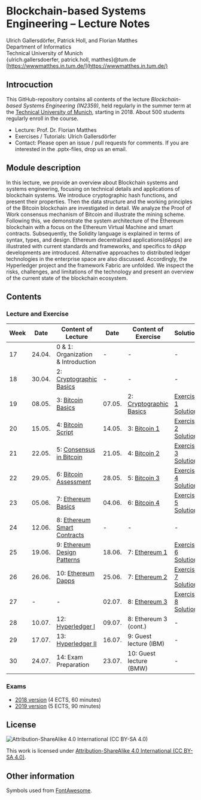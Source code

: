 # Blockchain-based Systems Engineering – Lecture Notes
Ulrich Gallersdörfer, Patrick Holl, and Florian Matthes <br>
Department of Informatics <br>
Technical University of Munich <br>
{ulrich.gallersdoerfer, patrick.holl, matthes}@tum.de <br>
[https://wwwmatthes.in.tum.de/](https://wwwmatthes.in.tum.de/)



## Introcuction

This GitHub-repository contains all contents of the lecture _Blockchain-based Systems Engineering (IN2359)_, held regularly in the summer term at the [Technical University of Munich](https://www.tum.de), starting in 2018. About 500 students regularly enroll in the course. 

- Lecture: Prof. Dr. Florian Matthes
- Exercises / Tutorials: Ulrich Gallersdörfer
- Contact: Please open an issue / pull requests for comments. If you are interested in the .pptx-files, drop us an email. 


## Module description
In this lecture, we provide an overview about Blockchain systems and systems engineering, focusing on technical details and applications of blockchain systems. We introduce cryptographic hash functions, and present their properties. Then the data structure and the working principles of the Bitcoin blockchain are investigated in detail. We analyze the Proof of Work consensus mechanism of Bitcoin and illustrate the mining scheme. Following this, we demonstrate the system architecture of the Ethereum blockchain with a focus on the Ethereum Virtual Machine and smart contracts. Subsequently, the Solidity language is explained in terms of syntax, types, and design. Ethereum decentralized applications(dApps) are illustrated with current standards and frameworks, and specifics to dApp developments are introduced. Alternative approaches to distributed ledger technologies in the enterprise space are also discussed. Accordingly, the Hyperledger project and the framework Fabric are unfolded. We inspect the risks, challenges, and limitations of the technology and present an overview of the current state of the blockchain ecosystem.

## Contents

### Lecture and Exercise

| Week 	| Date   	| Content of Lecture                 				| Date   	| Content of Exercise     	| Solution |
|------	|--------	|-------------------------------------------		|--------	|-------------------------	| -----    |
| 17   	| 24.04. 	| 0 & 1: Organization & Introduction 				| -      	| -                       	| -        |
| 18   	| 30.04. 	| 2: [Cryptographic Basics](slides/02_Cryptographic_Basics.pdf)            	| -      	| -                       	| - |
| 19   	| 08.05. 	| 3: [Bitcoin Basics](slides/03_Bitcoin_Basics.pdf)                  	| 07.05. 	| 2: [Cryptographic Basics](exercises/ex1.pdf) | [Exercise 1 Solution](exercises/ex1_sol.pdf) 	|
| 20   	| 15.05. 	| 4: [Bitcoin Script](slides/04_Bitcoin_Script.pdf)                  	| 14.05. 	| 3: [Bitcoin 1](exercises/ex2.pdf) | [Exercise 2 Solution](exercises/ex2_sol.pdf)            	|
| 21   	| 22.05. 	| 5: [Consensus in Bitcoin](slides/05_Consensus_in_Bitcoin.pdf)            	| 21.05. 	| 4: [Bitcoin 2](exercises/ex3.pdf) | [Exercise 3 Solution](exercises/ex3_sol.pdf)            	|
| 22   	| 29.05. 	| 6: [Bitcoin Assessment](slides/06_Bitcoin_Assessment.pdf)              	| 28.05. 	| 5: [Bitcoin 3](exercises/ex4.pdf) |  [Exercise 4 Solution](exercises/ex4_sol.pdf)            	|
| 23   	| 05.06. 	| 7: [Ethereum Basics](slides/07_Ethereum_Basics.pdf)                 	| 04.06. 	| 6: [Bitcoin 4](exercises/ex5.pdf) | [Exercise 5 Solution](exercises/ex5_sol.pdf)            	|
| 24   	| 12.06. 	| 8: [Ethereum Smart Contracts](slides/08_Ethereum_Smart_Contracts.pdf)        	| -      	| -                       	| - |
| 25   	| 19.06. 	| 9: [Ethereum Design Patterns](slides/09_Ethereum_Design_Patterns.pdf)      	| 18.06. 	| 7: [Ethereum 1](exercises/ex6.pdf) | [Exercise 6 Solution](exercises/ex6_sol.pdf)           	|
| 26   	| 26.06. 	| 10: [Ethereum Dapps](slides/10_Ethereum_dApps.pdf)                 	| 25.06. 	| 7: [Ethereum 2](exercises/ex7.pdf) | [Exercise 7 Solution](exercises/ex7_sol.pdf)  	|
| 27   	| -      	| -                                  				| 02.07. 	| 8: [Ethereum 3](exercises/ex8.pdf) | [Exercise 8 Solution](exercises/ex8_sol.pdf)           	|
| 28   	| 10.07. 	| 12: [Hyperledger I](slides/11_Hyperledger_I.pdf)           	| 09.07. 	| 8: Ethereum 3 (cont.)  	| - |
| 29   	| 17.07. 	| 13: [Hyperledger II](slides/12_Hyperledger_II.pdf)             	| 16.07. 	| 9: Guest lecture (IBM) 	| - |
| 30   	| 24.07. 	| 14: Exam Preparation               	| 23.07. 	| 10: Guest lecture (BMW) 	| - |

### Exams

- [2018 version](exams/exam18.pdf) (4 ECTS, 60 minutes)
- [2019 version](exams/exam19.pdf) (5 ECTS, 90 minutes)


## License
![Attribution-ShareAlike 4.0 International (CC BY-SA 4.0)](https://licensebuttons.net/l/by-sa/4.0/88x31.png)

This work is licensed under [Attribution-ShareAlike 4.0 International (CC BY-SA 4.0)](https://creativecommons.org/licenses/by-sa/4.0/). 

## Other information
Symbols used from [FontAwesome](https://fontawesome.com/).